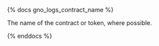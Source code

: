{% docs gno_logs_contract_name %}

The name of the contract or token, where possible.

{% enddocs %}